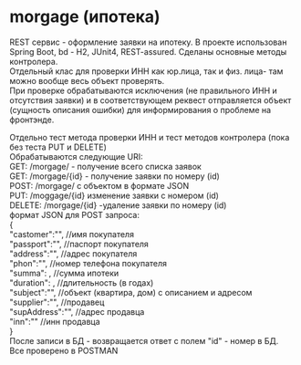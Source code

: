 # morgage (ипотека)
REST сервис - оформление заявки на ипотеку.
В проекте использован Spring Boot, bd - H2, JUnit4, REST-assured.
Сделаны основные методы контролера.<br>
Отдельный клас для  проверки ИНН как юр.лица, так и физ. лица- там можно вообще весь объект проверять.<br>
При проверке обрабатываются исключения (не правильного ИНН и отсутствия заявки) и в соответствующем реквест отправляется объект (сущность описания ошибки)
для информирования о проблеме на фронтэнде.

Отдельно тест метода проверки ИНН и тест методов контролера (пока без теста PUT и DELETE)<br>
Обрабатываются следующие URI:<br>
GET:  /morgage/  - получение всего списка заявок<br>
GET:  /morgage/{id}  - получение заявки по номеру (id)<br>
POST: /morgage/ с объектом в формате JSON<br>
PUT:  /moggage/{id}  изменение заявки с номером (id)<br>
DELETE: /morgage/{id} -удаление заявки по номеру (id)<br>
формат JSON для POST запроса:<br>
{<br>
    "castomer":"",      //имя покупателя<br>
    "passport":"",      //паспорт покупателя<br>
    "address":"",       //адрес покупателя<br>
    "phon":"",          //номер телефона покупателя<br>
    "summa": ,          //сумма ипотеки<br>
    "duration": ,       //длительность (в годах)<br>
    "subject":"",       //объект (квартира, дом) с описанием и адресом<br>
    "supplier":"",      //продавец<br> 
    "supAddress":"",    //адрес продавца<br>
    "inn":""            //инн продавца<br>
}<br>
После записи в БД - возвращается ответ с полем "id" - номер в БД.<br>
Все проверено в POSTMAN
